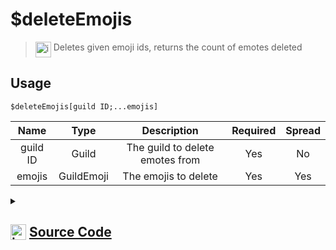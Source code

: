 # $deleteEmojis
> <img align="top" src="https://upload.wikimedia.org/wikipedia/commons/thumb/e/e4/Infobox_info_icon.svg/160px-Infobox_info_icon.svg.png?20150409153300" alt="image" width="25" height="auto"> Deletes given emoji ids, returns the count of emotes deleted
## Usage
```
$deleteEmojis[guild ID;...emojis]
```
| Name | Type | Description | Required | Spread
| :---: | :---: | :---: | :---: | :---: |
guild ID | Guild | The guild to delete emotes from | Yes | No
emojis | GuildEmoji | The emojis to delete | Yes | Yes
<details>
<summary>
    
## <img align="top" src="https://cdn4.iconfinder.com/data/icons/iconsimple-logotypes/512/github-512.png" alt="image" width="25" height="auto">  [Source Code](https://github.com/tryforge/ForgeScript-V2/blob/main/src/native/deleteEmojis.ts)
    
</summary>
    
```ts
import { ArgType, NativeFunction, Return } from "../structures"
import noop from "../functions/noop"

export default new NativeFunction({
    name: "$deleteEmojis",
    version: "1.0.0",
    brackets: true,
    unwrap: true,
    description: "Deletes given emoji ids, returns the count of emotes deleted",
    args: [
        {
            name: "guild ID",
            description: "The guild to delete emotes from",
            rest: false,
            required: true,
            type: ArgType.Guild,
        },
        {
            name: "emojis",
            description: "The emojis to delete",
            rest: true,
            pointer: 0,
            required: true,
            type: ArgType.GuildEmoji,
        },
    ],
    async execute(_, [, emotes]) {
        let count = 0
        for (let i = 0, len = emotes.length; i < len; i++) {
            const emote = emotes[i]
            const success = await emote.delete().catch(noop)
            if (success) count++
        }

        return this.success(count)
    },
})

```
    
</details>